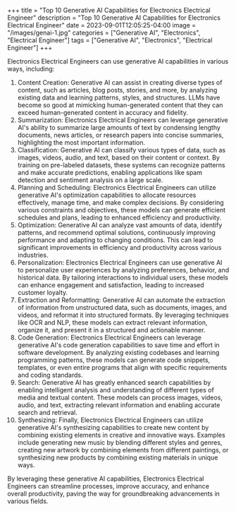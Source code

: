 +++
title = "Top 10 Generative AI Capabilities for Electronics Electrical Engineer"
description = "Top 10 Generative AI Capabilities for Electronics Electrical Engineer"
date = 2023-09-01T12:05:25-04:00
image = "/images/genai-1.jpg"
categories = ["Generative AI", "Electronics", "Electrical Engineer"]
tags = ["Generative AI", "Electronics", "Electrical Engineer"]
+++

Electronics Electrical Engineers can use generative AI capabilities in various ways, including:

1. Content Creation: Generative AI can assist in creating diverse types of content, such as articles, blog posts, stories, and more, by analyzing existing data and learning patterns, styles, and structures. LLMs have become so good at mimicking human-generated content that they can exceed human-generated content in accuracy and fidelity.
2. Summarization: Electronics Electrical Engineers can leverage generative AI's ability to summarize large amounts of text by condensing lengthy documents, news articles, or research papers into concise summaries, highlighting the most important information.
3. Classification: Generative AI can classify various types of data, such as images, videos, audio, and text, based on their content or context. By training on pre-labeled datasets, these systems can recognize patterns and make accurate predictions, enabling applications like spam detection and sentiment analysis on a large scale.
4. Planning and Scheduling: Electronics Electrical Engineers can utilize generative AI's optimization capabilities to allocate resources effectively, manage time, and make complex decisions. By considering various constraints and objectives, these models can generate efficient schedules and plans, leading to enhanced efficiency and productivity.
5. Optimization: Generative AI can analyze vast amounts of data, identify patterns, and recommend optimal solutions, continuously improving performance and adapting to changing conditions. This can lead to significant improvements in efficiency and productivity across various industries.
6. Personalization: Electronics Electrical Engineers can use generative AI to personalize user experiences by analyzing preferences, behavior, and historical data. By tailoring interactions to individual users, these models can enhance engagement and satisfaction, leading to increased customer loyalty.
7. Extraction and Reformatting: Generative AI can automate the extraction of information from unstructured data, such as documents, images, and videos, and reformat it into structured formats. By leveraging techniques like OCR and NLP, these models can extract relevant information, organize it, and present it in a structured and actionable manner.
8. Code Generation: Electronics Electrical Engineers can leverage generative AI's code generation capabilities to save time and effort in software development. By analyzing existing codebases and learning programming patterns, these models can generate code snippets, templates, or even entire programs that align with specific requirements and coding standards.
9. Search: Generative AI has greatly enhanced search capabilities by enabling intelligent analysis and understanding of different types of media and textual content. These models can process images, videos, audio, and text, extracting relevant information and enabling accurate search and retrieval.
10. Synthesizing: Finally, Electronics Electrical Engineers can utilize generative AI's synthesizing capabilities to create new content by combining existing elements in creative and innovative ways. Examples include generating new music by blending different styles and genres, creating new artwork by combining elements from different paintings, or synthesizing new products by combining existing materials in unique ways.

By leveraging these generative AI capabilities, Electronics Electrical Engineers can streamline processes, improve accuracy, and enhance overall productivity, paving the way for groundbreaking advancements in various fields.
